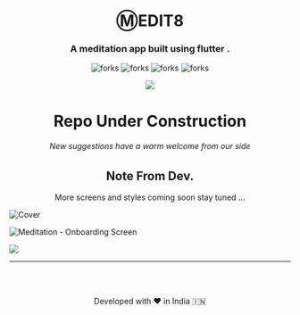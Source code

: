 
  
<h1 align="center"> Ⓜ️EDIT8</h1>

<h3 align="center">A meditation app built using flutter .</h3>

<!------------------Swags------------------------->

<p align="center">

<img src="https://forthebadge.com/images/badges/built-with-love.svg" alt=" forks"/>
<img src="https://forthebadge.com/images/badges/built-by-codebabes.svg" alt=" forks"/>
<img src="https://forthebadge.com/images/badges/makes-people-smile.svg" alt=" forks"/>
<img src="https://forthebadge.com/images/badges/powered-by-coffee.svg" alt=" forks"/>

</p>
<!------------------------------------Badges------------------------------->
<p align="center">
<img align="center" src="https://img.icons8.com/office/48/000000/under-construction.png"/></p>
<h1 align="center">
Repo Under Construction
</h1>

<h6 align="center">
New suggestions have a warm welcome from our side
</h6>

<h2 align="center"> Note From Dev. </h2>
<p align="center">
More screens and styles coming soon stay tuned ...
  </p>


![Cover](https://user-images.githubusercontent.com/55774240/151201813-4c0426f2-af8c-439b-964f-1e4ce6d28d3d.png)

![Meditation - Onboarding Screen](https://user-images.githubusercontent.com/55774240/151201769-9e4a4548-72f8-4617-9812-0da53ccbf6b2.png)


<a href="https://www.figma.com/@sourany">
<img src="https://user-images.githubusercontent.com/55774240/151218487-af60c20f-29eb-4ba9-8839-8cd165051b5e.png"></a>




<hr>
<br><br>
<p align="center">
Developed with ❤️ in India 🇮🇳 
</p>
  
